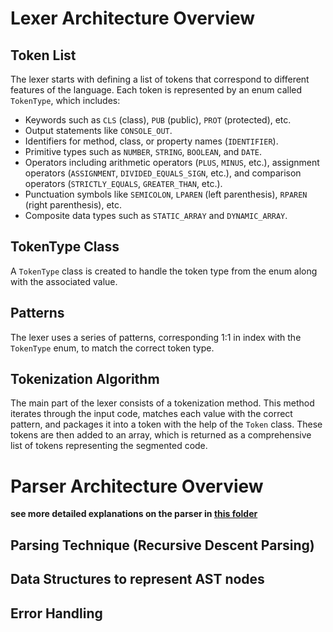 # Lexer Architecture Overview

## Token List

The lexer starts with defining a list of tokens that correspond to different features of the language. Each token is represented by an enum called `TokenType`, which includes:

- Keywords such as `CLS` (class), `PUB` (public), `PROT` (protected), etc.
- Output statements like `CONSOLE_OUT`.
- Identifiers for method, class, or property names (`IDENTIFIER`).
- Primitive types such as `NUMBER`, `STRING`, `BOOLEAN`, and `DATE`.
- Operators including arithmetic operators (`PLUS`, `MINUS`, etc.), assignment operators (`ASSIGNMENT`, `DIVIDED_EQUALS_SIGN`, etc.), and comparison operators (`STRICTLY_EQUALS`, `GREATER_THAN`, etc.).
- Punctuation symbols like `SEMICOLON`, `LPAREN` (left parenthesis), `RPAREN` (right parenthesis), etc.
- Composite data types such as `STATIC_ARRAY` and `DYNAMIC_ARRAY`.

## TokenType Class

A `TokenType` class is created to handle the token type from the enum along with the associated value.

## Patterns

The lexer uses a series of patterns, corresponding 1:1 in index with the `TokenType` enum, to match the correct token type.

## Tokenization Algorithm

The main part of the lexer consists of a tokenization method. This method iterates through the input code, matches each value with the correct pattern, and packages it into a token with the help of the `Token` class. These tokens are then added to an array, which is returned as a comprehensive list of tokens representing the segmented code.

#  Parser Architecture Overview

**see more detailed explanations on the parser in [this folder](parser/parser.md)**

## Parsing Technique (Recursive Descent Parsing)

## Data Structures to represent AST nodes

## Error Handling